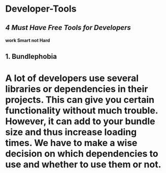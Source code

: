 # Developer-Tools
## *4 Must Have Free Tools for Developers*
#### **work Smart not Hard**

## 1. Bundlephobia 
# A lot of developers use several libraries or dependencies in their projects. This can give you certain functionality without much trouble. However, it can add to your bundle size and thus increase loading times. We have to make a wise decision on which dependencies to use and whether to use them or not.
